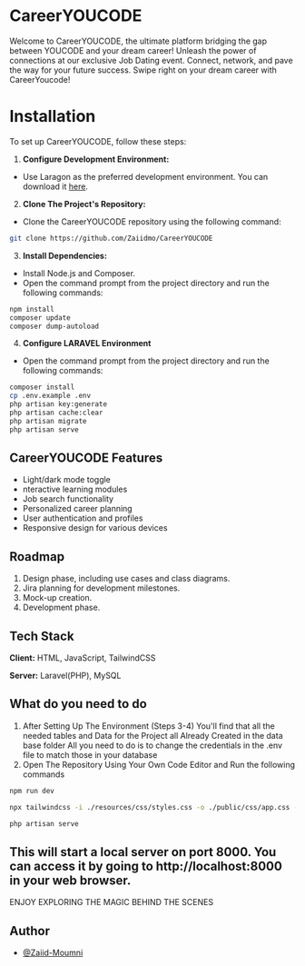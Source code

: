# CareerYOUCODE
Welcome to CareerYOUCODE, the ultimate platform bridging the gap between YOUCODE and your dream career! Unleash the
power of connections at our exclusive Job Dating event. Connect, network, and pave the way for your future success.
Swipe right on your dream career with CareerYoucode!

# Installation

To set up CareerYOUCODE, follow these steps:

1. **Configure Development Environment:**
- Use Laragon as the preferred development environment. You can download it [here](https://laragon.org/index.html).

2. **Clone The Project's Repository:**
- Clone the CareerYOUCODE repository using the following command:
```bash
git clone https://github.com/Zaiidmo/CareerYOUCODE
```

3. **Install Dependencies:**
- Install Node.js and Composer.
- Open the command prompt from the project directory and run the following commands:
```bash
npm install
composer update
composer dump-autoload
```
4. **Configure LARAVEL Environment**
- Open the command prompt from the project directory and run the following commands:
```bash
composer install
cp .env.example .env
php artisan key:generate
php artisan cache:clear
php artisan migrate
php artisan serve
```
## CareerYOUCODE Features

- Light/dark mode toggle
- nteractive learning modules
- Job search functionality
- Personalized career planning
- User authentication and profiles
- Responsive design for various devices

## Roadmap

1. Design phase, including use cases and class diagrams.
2. Jira planning for development milestones.
3. Mock-up creation.
4. Development phase.

## Tech Stack

**Client:** HTML, JavaScript, TailwindCSS

**Server:** Laravel(PHP), MySQL

## What do you need to do

1. After Setting Up The Environment (Steps 3-4)
You'll find that all the needed tables and Data for the Project all Already Created in the data base folder All you
need to do is to change the credentials in the .env file to match those in your database
2. Open The Repository Using Your Own Code Editor and Run the following commands
```bash
npm run dev
```
```bash
npx tailwindcss -i ./resources/css/styles.css -o ./public/css/app.css --watch --minify
```
```bash
php artisan serve
```
This will start a local server on port 8000. You can access it by
going to http://localhost:8000 in your web browser.
---
ENJOY EXPLORING THE MAGIC BEHIND THE SCENES 

## Author

- [@Zaiid-Moumni](https://github.com/Zaiidmo/)
